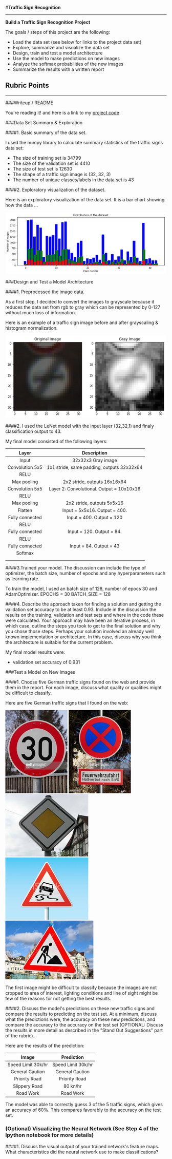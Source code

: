 #**Traffic Sign Recognition** 

---

**Build a Traffic Sign Recognition Project**

The goals / steps of this project are the following:
* Load the data set (see below for links to the project data set)
* Explore, summarize and visualize the data set
* Design, train and test a model architecture
* Use the model to make predictions on new images
* Analyze the softmax probabilities of the new images
* Summarize the results with a written report


[//]: # (Image References)

[image1]: ./DataSet%20Distribution%20Graph.png "Visualization"
[image2]: ./grayscale.png "Grayscaling"
[image3]: ./test_images/0.jpeg "Random Noise"
[image4]: ./test_images/1.jpeg "Traffic Sign 1"
[image5]: ./test_images/2.jpeg "Traffic Sign 2"
[image6]: ./test_images/3.jpeg "Traffic Sign 3"
[image7]: ./test_images/4.jpeg "Traffic Sign 4"
[image8]: ./test_images/5.jpeg "Traffic Sign 5"

## Rubric Points


---
###Writeup / README


You're reading it! and here is a link to my [project code](https://github.com/vggg/CarND-Traffic-Sign-Classifier-Project/blob/master/Traffic_Sign_Classifier.ipynb)

###Data Set Summary & Exploration

####1. Basic summary of the data set. 

I used the numpy library to calculate summary statistics of the traffic
signs data set:

* The size of training set is 34799
* The size of the validation set is 4410
* The size of test set is 12630
* The shape of a traffic sign image is (32, 32, 3)
* The number of unique classes/labels in the data set is 43

####2. Exploratory visualization of the dataset.

Here is an exploratory visualization of the data set. It is a bar chart showing how the data ...

![alt text][image1]

###Design and Test a Model Architecture

####1. Preprocessed the image data. 

As a first step, I decided to convert the images to grayscale because it reduces the data set from rgb to gray which can be represented by 0-127 without much loss of information. 

Here is an example of a traffic sign image before and after grayscaling & histogram normalization.

![alt text][image2]


####2. I used the LeNet model with the input layer (32,32,1) and finaly classification output to 43.

My final model consisted of the following layers:

| Layer         		|     Description	        					| 
|:---------------------:|:---------------------------------------------:| 
| Input         		| 32x32x3 Gray image   							| 
| Convolution 5x5     	| 1x1 stride, same padding, outputs 32x32x64 	|
| RELU					|												|
| Max pooling	      	| 2x2 stride,  outputs 16x16x64 				|
| Convolution 5x5	    |Layer 2: Convolutional. Output = 10x10x16    									|
| RELU					|												|
| Max pooling	      	| 2x2 stride,  outputs 5x5x16 				|
| Flatten	      	|  Input = 5x5x16. Output = 400.			|
| Fully connected		| Input = 400. Output = 120        									|
| RELU					|												|
| Fully connected		| Input = 120. Output = 84.       									|
| RELU					|												|
| Fully connected		| Input = 84. Output = 43      									|
| Softmax				|         									|
|						|												|
|						|												|
 


####3.Trained your model. The discussion can include the type of optimizer, the batch size, number of epochs and any hyperparameters such as learning rate.

To train the model, I used an batch size of 128, number of epocs 30 and AdamOptimizer.
EPOCHS = 30
BATCH_SIZE = 128


####4. Describe the approach taken for finding a solution and getting the validation set accuracy to be at least 0.93. Include in the discussion the results on the training, validation and test sets and where in the code these were calculated. Your approach may have been an iterative process, in which case, outline the steps you took to get to the final solution and why you chose those steps. Perhaps your solution involved an already well known implementation or architecture. In this case, discuss why you think the architecture is suitable for the current problem.

My final model results were:

* validation set accuracy of 0.931 

###Test a Model on New Images

####1. Choose five German traffic signs found on the web and provide them in the report. For each image, discuss what quality or qualities might be difficult to classify.

Here are five German traffic signs that I found on the web:

![alt text][image4] ![alt text][image5] ![alt text][image6] 
![alt text][image7] ![alt text][image8]

The first image might be difficult to classify because the images are not cropped to area of interest, lighting conditions and line of sight might be few of the reasons for not getting the best results.

####2. Discuss the model's predictions on these new traffic signs and compare the results to predicting on the test set. At a minimum, discuss what the predictions were, the accuracy on these new predictions, and compare the accuracy to the accuracy on the test set (OPTIONAL: Discuss the results in more detail as described in the "Stand Out Suggestions" part of the rubric).

Here are the results of the prediction:

| Image			        |     Prediction	        					| 
|:---------------------:|:---------------------------------------------:| 
| Speed Limit 30k/hr      		| Speed Limit 30k/hr  									| 
| General Caution    			| General Caution  										|
| Priority Road					| Priority Road											|
| Slippery Road      		| 80 kn/hr				 				|
| Road Work			| Road Work      							|


The model was able to correctly guess 3 of the 5 traffic signs, which gives an accuracy of 60%. This compares favorably to the accuracy on the test set.



### (Optional) Visualizing the Neural Network (See Step 4 of the Ipython notebook for more details)
####1. Discuss the visual output of your trained network's feature maps. What characteristics did the neural network use to make classifications?


